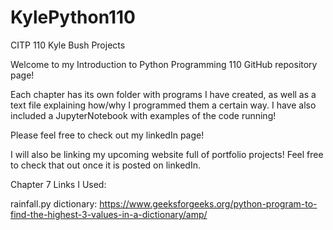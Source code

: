 # KylePython110
CITP 110 Kyle Bush Projects 


Welcome to my Introduction to Python Programming 110 GitHub repository page!

Each chapter has its own folder with programs I have created, as well as a text file explaining how/why I 
programmed them a certain way. I have also included a JupyterNotebook with examples of the code running!

Please feel free to check out my linkedIn page!

I will also be linking my upcoming website full of portfolio projects! Feel free to check that out once
it is posted on linkedIn.


Chapter 7 Links I Used:

rainfall.py dictionary: https://www.geeksforgeeks.org/python-program-to-find-the-highest-3-values-in-a-dictionary/amp/ 

